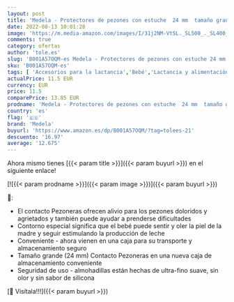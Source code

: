 ```yaml
---
layout: post
title: 'Medela - Protectores de pezones con estuche  24 mm  tamaño grande '
date: 2022-08-13 10:01:28
image: 'https://m.media-amazon.com/images/I/31j2NM-VtSL._SL500_._SL400_.jpg'
comments: true
category: ofertas
author: 'tole.es'
slug: 'B001A57OQM-es Medela - Protectores de pezones con estuche 24 mm tamaño...'
sku: 'B001A57OQM-es'
tags: [ 'Accesorios para la lactancia','Bebé','Lactancia y alimentación','medela','🇪🇸', ]
actualPrice: 11.5 EUR
currency: EUR
price: 11.5
comparePrice: 13.85 EUR
prodname: 'Medela - Protectores de pezones con estuche  24 mm  tamaño grande '
country: 'es'
flag: '🇪🇸'
brand: 'Medela'
buyurl: 'https://www.amazon.es/dp/B001A57OQM/?tag=tolees-21'
descuento: '16.97'
average: '12.675'
---
```


Ahora mismo tienes [{{< param title >}}]({{< param buyurl >}}) en el siguiente enlace!

[![{{< param prodname >}}]({{< param image >}})]({{< param buyurl >}})

🔎:

- El contacto Pezoneras ofrecen alivio para los pezones doloridos y agrietados y también puede ayudar a prenderse dificultades
- Contorno especial significa que el bebé puede sentir y oler la piel de la madre y seguir estimulando la producción de leche
- Conveniente - ahora vienen en una caja para su transporte y almacenamiento seguro
- Tamaño grande (24 mm) Contacto Pezoneras en una nueva caja de almacenamiento conveniente
- Seguridad de uso - almohadillas están hechas de ultra-fino suave, sin olor y sin sabor de silicona

[🛒 Visítala!!!]({{< param buyurl >}})

